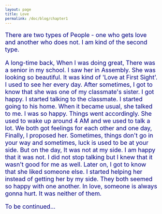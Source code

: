```yaml
---
layout: page
title: Love
permalink: /doc/blog/chapter1
---
```


<p style = "color: #000080; font-size: 1.4em">
   There are two types of People - one who gets love and another who does not. I am kind of the second type.
</p>

<p style = "color: #000080; font-size: 1.4em">
   A long-time back, When I was doing great, There was a senior in my school. I saw her in Assembly. She was looking so beautiful. It was kind of 'Love at First Sight'. I used to see her every day. After sometimes, I got to know that she was one of my classmate's sister. I got happy. I started talking to the classmate. I started going to his home. When it became usual, she talked to me. I was so happy. Things went accordingly. She used to wake up around 4 AM and we used to talk a lot. We both got feelings for each other and one day, Finally, I proposed her. Sometimes, things don't go in your way and sometimes, luck is used to be at your side. But on the day, It was not at my side. I am happy that it was not. I did not stop talking but I knew that it wasn't good for me as well. Later on, I got to know that she liked someone else. I started helping her instead of getting her by my side. They both seemed so happy with one another. In love, someone is always gonna hurt. It was neither of them.
</p>

<p style = "color: #000080; font-size: 1.4em">
   To be continued...
</p>
